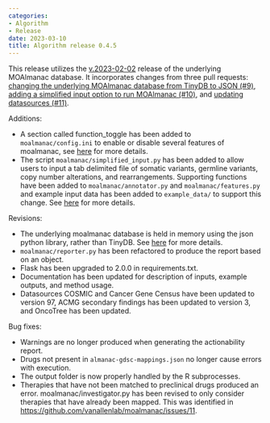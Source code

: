 ```yaml
---
categories: 
- Algorithm
- Release
date: 2023-03-10
title: Algorithm release 0.4.5
---
```

This release utilizes the [v.2023-02-02](https://github.com/vanallenlab/moalmanac-db/releases) release of the underlying MOAlmanac database. It incorporates changes from three pull requests: [changing the underlying MOAlmanac database from TinyDB to JSON (#9)](https://github.com/vanallenlab/moalmanac/pull/9), [adding a simplified input option to run MOAlmanac (#10)](https://github.com/vanallenlab/moalmanac/pull/10), and [updating datasources (#11)](https://github.com/vanallenlab/moalmanac/pull/11). 

Additions:
- A section called function_toggle has been added to `moalmanac/config.ini` to enable or disable several features of moalmanac, see [here](https://github.com/vanallenlab/moalmanac/pull/9) for more details. 
- The script `moalmanac/simplified_input.py` has been added to allow users to input a tab delimited file of somatic variants, germline variants, copy number alterations, and rearrangements. Supporting functions have been added to `moalmanac/annotator.py` and `moalmanac/features.py` and example input data has been added to `example_data/` to support this change. See [here](https://github.com/vanallenlab/moalmanac/pull/10) for more details. 

Revisions:
- The underlying moalmanac database is held in memory using the json python library, rather than TinyDB. See [here](https://github.com/vanallenlab/moalmanac/pull/9) for more details. 
- `moalmanac/reporter.py` has been refactored to produce the report based on an object. 
- Flask has been upgraded to 2.0.0 in requirements.txt.
- Documentation has been updated for description of inputs, example outputs, and method usage. 
- Datasources COSMIC and Cancer Gene Census have been updated to version 97, ACMG secondary findings has been updated to version 3, and OncoTree has been updated.

Bug fixes:
- Warnings are no longer produced when generating the actionability report.
- Drugs not present in `almanac-gdsc-mappings.json` no longer cause errors with execution. 
- The output folder is now properly handled by the R subprocesses. 
- Therapies that have not been matched to preclinical drugs produced an error. moalmanac/investigator.py has been revised to only consider therapies that have already been mapped. This was identified in https://github.com/vanallenlab/moalmanac/issues/11.